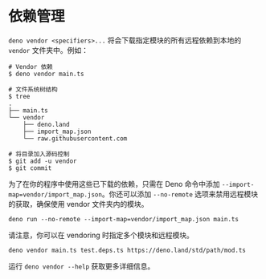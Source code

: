 # 依赖管理

`deno vendor <specifiers>...` 将会下载指定模块的所有远程依赖到本地的 `vendor`
文件夹中。例如：

```shell
# Vendor 依赖
$ deno vendor main.ts

# 文件系统树结构
$ tree
.
├── main.ts
└── vendor
    ├── deno.land
    ├── import_map.json
    └── raw.githubusercontent.com

# 将目录加入源码控制
$ git add -u vendor
$ git commit
```

为了在你的程序中使用这些已下载的依赖，只需在 Deno 命令中添加
`--import-map=vendor/import_map.json`。你还可以添加 `--no-remote`
选项来禁用远程模块的获取，确保使用 vendor 文件夹内的模块。

```shell
deno run --no-remote --import-map=vendor/import_map.json main.ts
```

请注意，你可以在 vendoring 时指定多个模块和远程模块。

```shell
deno vendor main.ts test.deps.ts https://deno.land/std/path/mod.ts
```

运行 `deno vendor --help` 获取更多详细信息。
